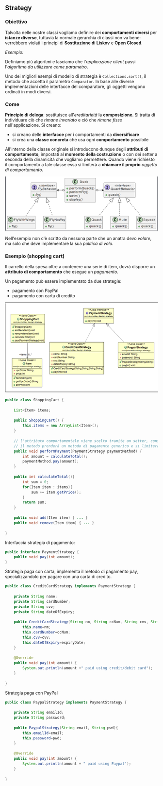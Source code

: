 ## Strategy

### Obiettivo

Talvolta nelle nostre classi vogliamo definire dei **comportamenti diversi** per **istanze diverse**, tuttavia la normale gerarchia di classi non va bene: verrebbero violati i principi di **Sostituzione di Liskov** e **Open Closed**.

_Esempio:_

Definiamo più algoritmi e lasciamo che l'_applicazione client_ passi l'_algoritmo da utilizzare come parametro_.

Uno dei migliori esempi di modello di strategia è `Collections.sort()`, il metodo che accetta il parametro `Comparator`. In base alle diverse implementazioni delle interfacce del comparatore, gli oggetti vengono ordinati in modi diversi.

### Come

**Principio di delega**: sostituisce all'_ereditarietà_ la **composizione**. Si tratta di individuare ciò che _rimane invariato_ e ciò che _rimane fisso_ nell'applicazione. Si creano:

- si creano delle **interfacce** per i comportamenti da **diversificare**
- si crea una **classe concreta** che usa ogni **comportamento** possibile

All'interno della classe originale si introducono dunque degli **attributi di comportamento**, impostati al **momento della costruzione** o con dei setter a seconda della dinamicità che vogliamo permettere. Quando viene richiesto il comportamento a tale classe essa si limiterà a **chiamare il proprio** _oggetto di comportamento_.

![Duck](img/Strategy-1.png)

Nell'esempio non c'è scritto da nessuna parte che un anatra devo _volare_, ma solo che deve implementare la sua _politica di volo_.

### Esempio (shopping cart)

Il carrello della spesa oltre a contenere una serie di item, dovrà disporre un **attributo di comportamento** che esegue un _pagamento_.

Un pagamento può essere implementato da due strategie:

- pagamento con PayPal
- pagamento con carta di credito

![Cart](img/Strategy-2.png)

```java
public class ShoppingCart {

	List<Item> items;

	public ShoppingCart() {
		this.items = new ArrayList<Item>();
	}

	// l'attributo comportamentale viene scelto tramite un setter, consente una maggiore dinamicità
	// il metodo prenderà un metodo di pagamento generico e si limiterà a chiamarlo.
	public void performPayment(PaymentStrategy paymentMethod) {
		int amount = calculateTotal();
		paymentMethod.pay(amount);
	}

	public int calculateTotal(){
		int sum = 0;
		for(Item item : items){
			sum += item.getPrice();
		}
		return sum;
	}

	public void add(Item item) { ... }
	public void remove(Item item) { ... }

}
```

Interfaccia strategia di pagamento:

```java
public interface PaymentStrategy {
	public void pay(int amount);
}
```

Strategia paga con carta, implementa il metodo di pagamento pay, specializzandolo per pagare con una carta di credito.

```java
public class CreditCardStrategy implements PaymentStrategy {

	private String name;
	private String cardNumber;
	private String cvv;
	private String dateOfExpiry;

	public CreditCardStrategy(String nm, String ccNum, String cvv, String expiryDate){
		this.name=nm;
		this.cardNumber=ccNum;
		this.cvv=cvv;
		this.dateOfExpiry=expiryDate;
	}

	@Override
	public void pay(int amount) {
		System.out.println(amount +" paid using credit/debit card");
	}

}
```

Strategia paga con PayPal
```java
public class PaypalStrategy implements PaymentStrategy {

	private String emailId;
	private String password;

	public PaypalStrategy(String email, String pwd){
		this.emailId=email;
		this.password=pwd;
	}

	@Override
	public void pay(int amount) {
		System.out.println(amount + " paid using Paypal");
	}

}
```
